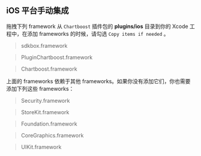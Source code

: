 ## iOS 平台手动集成
拖拽下列 framework 从 `Chartboost` 插件包的 __plugins/ios__ 目录到你的 Xcode 工程中，在添加 frameworks 的时候，请勾选 `Copy items if needed` 。

> sdkbox.framework

> PluginChartboost.framework

> Chartboost.framework

上面的 frameworks 依赖于其他 frameworks。如果你没有添加它们，你也需要添加下列这些 frameworks：

> Security.framework

> StoreKit.framework

> Foundation.framework

> CoreGraphics.framework

> UIKit.framework
